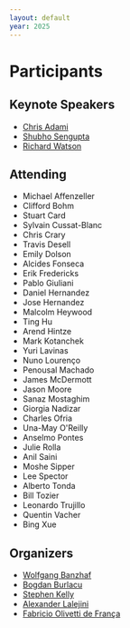 ```yaml
---
layout: default
year: 2025
---
```


# Participants

## Keynote Speakers

- [Chris Adami](https://adami.natsci.msu.edu/)
- [Shubho Sengupta](https://shubho.github.io/)
- [Richard Watson](https://www.richardawatson.com/)

## Attending

- Michael	Affenzeller
- Clifford Bohm
- Stuart Card
- Sylvain Cussat-Blanc
- Chris Crary
- Travis Desell
- Emily Dolson
- Alcides Fonseca
- Erik Fredericks
- Pablo Giuliani
- Daniel Hernandez
- Jose Hernandez
- Malcolm Heywood
- Ting Hu
- Arend Hintze
- Mark Kotanchek
- Yuri Lavinas
- Nuno Lourenço
- Penousal Machado
- James McDermott
- Jason Moore
- Sanaz	Mostaghim
- Giorgia	Nadizar
- Charles	Ofria
- Una-May O'Reilly
- Anselmo Pontes
- Julie Rolla
- Anil Saini
- Moshe Sipper
- Lee Spector
- Alberto Tonda
- Bill Tozier
- Leonardo Trujillo
- Quentin Vacher
- Bing Xue

## Organizers

- [Wolfgang Banzhaf](https://www.cse.msu.edu/~banzhafw/)
- [Bogdan Burlacu](https://heal.heuristiclab.com/team/burlacu)
- [Stephen Kelly](http://creativealgorithms.ca/)
- [Alexander Lalejini](https://lalejini.com)
- [Fabricio Olivetti de França](https://folivetti.github.io/)
